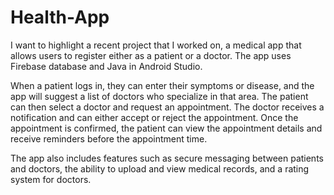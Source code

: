 # Health-App
I want to highlight a recent project that I worked on, a medical app that allows users to register either as a patient or a doctor. The app uses Firebase database and Java in Android Studio.

When a patient logs in, they can enter their symptoms or disease, and the app will suggest a list of doctors who specialize in that area. The patient can then select a doctor and request an appointment. The doctor receives a notification and can either accept or reject the appointment. Once the appointment is confirmed, the patient can view the appointment details and receive reminders before the appointment time.

The app also includes features such as secure messaging between patients and doctors, the ability to upload and view medical records, and a rating system for doctors.
